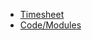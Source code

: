 
- [Timesheet](https://github.com/anicksaha/ra-2019/blob/master/timesheet.md)
- [Code/Modules](https://github.com/anicksaha/ra-2019/tree/master/code)
